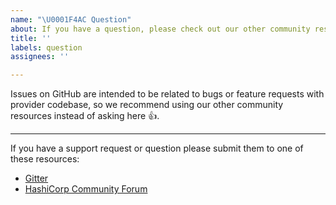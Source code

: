 ```yaml
---
name: "\U0001F4AC Question"
about: If you have a question, please check out our other community resources!
title: ''
labels: question
assignees: ''

---
```


Issues on GitHub are intended to be related to bugs or feature requests with provider codebase,
so we recommend using our other community resources instead of asking here 👍.

---

If you have a support request or question please submit them to one of these resources:

* [Gitter](https://gitter.im/iwarapter/terraform-provider-pingaccess)
* [HashiCorp Community Forum](https://discuss.hashicorp.com/c/terraform-providers)
